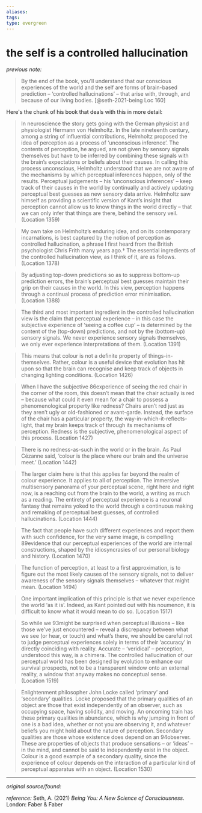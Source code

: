 ```yaml
---
aliases: 
tags: 
type: evergreen
---
```


# the self is a controlled hallucination

_previous note:_ 

> By the end of the book, you’ll understand that our conscious experiences of the world and the self are forms of brain-based prediction – ‘controlled hallucinations’ – that arise with, through, and because of our living bodies. [@seth-2021-being Loc 160]

Here's the chunk of his book that deals with this in more detail:

> In neuroscience the story gets going with the German physicist and physiologist Hermann von Helmholtz. In the late nineteenth century, among a string of influential contributions, Helmholtz proposed the idea of perception as a process of ‘unconscious inference’. The contents of perception, he argued, are not given by sensory signals themselves but have to be inferred by combining these signals with the brain’s expectations or beliefs about their causes. In calling this process unconscious, Helmholtz understood that we are not aware of the mechanisms by which perceptual inferences happen, only of the results. Perceptual judgements – his ‘unconscious inferences’ – keep track of their causes in the world by continually and actively updating perceptual best guesses as new sensory data arrive. Helmholtz saw himself as providing a scientific version of Kant’s insight that perception cannot allow us to know things in the world directly – that we can only infer that things are there, behind the sensory veil. (Location 1359)

> My own take on Helmholtz’s enduring idea, and on its contemporary incarnations, is best captured by the notion of perception as controlled hallucination, a phrase I first heard from the British psychologist Chris Frith many years ago.† The essential ingredients of the controlled hallucination view, as I think of it, are as follows. (Location 1378)

> By adjusting top-down predictions so as to suppress bottom-up prediction errors, the brain’s perceptual best guesses maintain their grip on their causes in the world. In this view, perception happens through a continual process of prediction error minimisation. (Location 1388)

> The third and most important ingredient in the controlled hallucination view is the claim that perceptual experience – in this case the subjective experience of ‘seeing a coffee cup’ – is determined by the content of the (top-down) predictions, and not by the (bottom-up) sensory signals. We never experience sensory signals themselves, we only ever experience interpretations of them. (Location 1391)

> This means that colour is not a definite property of things-in-themselves. Rather, colour is a useful device that evolution has hit upon so that the brain can recognise and keep track of objects in changing lighting conditions. (Location 1426)

> When I have the subjective 86experience of seeing the red chair in the corner of the room, this doesn’t mean that the chair actually is red – because what could it even mean for a chair to possess a phenomenological property like redness? Chairs aren’t red just as they aren’t ugly or old-fashioned or avant-garde. Instead, the surface of the chair has a particular property, the way-in-which-it-reflects-light, that my brain keeps track of through its mechanisms of perception. Redness is the subjective, phenomenological aspect of this process. (Location 1427)

> There is no redness-as-such in the world or in the brain. As Paul Cézanne said, ‘colour is the place where our brain and the universe meet.’ (Location 1442)

> The larger claim here is that this applies far beyond the realm of colour experience. It applies to all of perception. The immersive multisensory panorama of your perceptual scene, right here and right now, is a reaching out from the brain to the world, a writing as much as a reading. The entirety of perceptual experience is a neuronal fantasy that remains yoked to the world through a continuous making and remaking of perceptual best guesses, of controlled hallucinations. (Location 1444)

> The fact that people have such different experiences and report them with such confidence, for the very same image, is compelling 89evidence that our perceptual experiences of the world are internal constructions, shaped by the idiosyncrasies of our personal biology and history. (Location 1470)

> The function of perception, at least to a first approximation, is to figure out the most likely causes of the sensory signals, not to deliver awareness of the sensory signals themselves – whatever that might mean. (Location 1494)

> One important implication of this principle is that we never experience the world ‘as it is’. Indeed, as Kant pointed out with his noumenon, it is difficult to know what it would mean to do so. (Location 1517)

> So while we 93might be surprised when perceptual illusions – like those we’ve just encountered – reveal a discrepancy between what we see (or hear, or touch) and what’s there, we should be careful not to judge perceptual experiences solely in terms of their ‘accuracy’ in directly coinciding with reality. Accurate – ‘veridical’ – perception, understood this way, is a chimera. The controlled hallucination of our perceptual world has been designed by evolution to enhance our survival prospects, not to be a transparent window onto an external reality, a window that anyway makes no conceptual sense. (Location 1519)

> Enlightenment philosopher John Locke called ‘primary’ and ‘secondary’ qualities. Locke proposed that the primary qualities of an object are those that exist independently of an observer, such as occupying space, having solidity, and moving. An oncoming train has these primary qualities in abundance, which is why jumping in front of one is a bad idea, whether or not you are observing it, and whatever beliefs you might hold about the nature of perception. Secondary qualities are those whose existence does depend on an 94observer. These are properties of objects that produce sensations – or ‘ideas’ – in the mind, and cannot be said to independently exist in the object. Colour is a good example of a secondary quality, since the experience of colour depends on the interaction of a particular kind of perceptual apparatus with an object. (Location 1530)

---

_original source/found:_ 

_reference:_ Seth, A. (2021) _Being You: A New Science of Consciousness_. London: Faber & Faber



